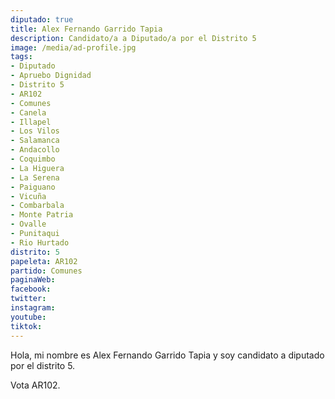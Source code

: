 ```yaml
---
diputado: true
title: Alex Fernando Garrido Tapia
description: Candidato/a a Diputado/a por el Distrito 5
image: /media/ad-profile.jpg
tags:
- Diputado
- Apruebo Dignidad
- Distrito 5
- AR102
- Comunes
- Canela
- Illapel
- Los Vilos
- Salamanca
- Andacollo
- Coquimbo
- La Higuera
- La Serena
- Paiguano
- Vicuña
- Combarbala
- Monte Patria
- Ovalle
- Punitaqui
- Rio Hurtado
distrito: 5
papeleta: AR102
partido: Comunes
paginaWeb:
facebook:
twitter:
instagram:
youtube:
tiktok:
---
```

Hola, mi nombre es Alex Fernando Garrido Tapia y soy candidato a diputado por el distrito 5.

Vota AR102.
